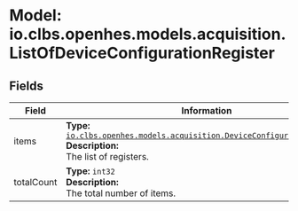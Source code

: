 # Model: io.clbs.openhes.models.acquisition.ListOfDeviceConfigurationRegister

## Fields

| Field | Information |
| --- | --- |
| items | <b>Type:</b> [`io.clbs.openhes.models.acquisition.DeviceConfigurationRegister`](model-io-clbs-openhes-models-acquisition-deviceconfigurationregister.md)<br><b>Description:</b><br>The list of registers. |
| totalCount | <b>Type:</b> `int32`<br><b>Description:</b><br>The total number of items. |

